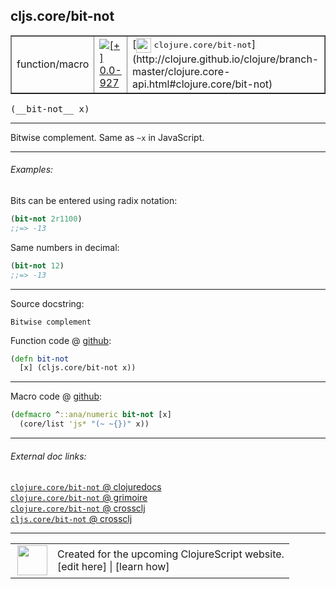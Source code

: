 ## cljs.core/bit-not



 <table border="1">
<tr>
<td>function/macro</td>
<td><a href="https://github.com/cljsinfo/cljs-api-docs/tree/0.0-927"><img valign="middle" alt="[+] 0.0-927" title="Added in 0.0-927" src="https://img.shields.io/badge/+-0.0--927-lightgrey.svg"></a> </td>
<td>
[<img height="24px" valign="middle" src="http://i.imgur.com/1GjPKvB.png"> <samp>clojure.core/bit-not</samp>](http://clojure.github.io/clojure/branch-master/clojure.core-api.html#clojure.core/bit-not)
</td>
</tr>
</table>


 <samp>
(__bit-not__ x)<br>
</samp>

---

Bitwise complement.  Same as `~x` in JavaScript.



---

###### Examples:

Bits can be entered using radix notation:

```clj
(bit-not 2r1100)
;;=> -13
```

Same numbers in decimal:

```clj
(bit-not 12)
;;=> -13
```



---



Source docstring:

```
Bitwise complement
```


Function code @ [github](https://github.com/clojure/clojurescript/blob/r3264/src/main/cljs/cljs/core.cljs#L2394-L2396):

```clj
(defn bit-not
  [x] (cljs.core/bit-not x))
```

<!--
Repo - tag - source tree - lines:

 <pre>
clojurescript @ r3264
└── src
    └── main
        └── cljs
            └── cljs
                └── <ins>[core.cljs:2394-2396](https://github.com/clojure/clojurescript/blob/r3264/src/main/cljs/cljs/core.cljs#L2394-L2396)</ins>
</pre>

-->

---

Macro code @ [github](https://github.com/clojure/clojurescript/blob/r3264/src/main/clojure/cljs/core.clj#L557-L558):

```clj
(defmacro ^::ana/numeric bit-not [x]
  (core/list 'js* "(~ ~{})" x))
```

<!--
Repo - tag - source tree - lines:

 <pre>
clojurescript @ r3264
└── src
    └── main
        └── clojure
            └── cljs
                └── <ins>[core.clj:557-558](https://github.com/clojure/clojurescript/blob/r3264/src/main/clojure/cljs/core.clj#L557-L558)</ins>
</pre>
-->

---


###### External doc links:

[`clojure.core/bit-not` @ clojuredocs](http://clojuredocs.org/clojure.core/bit-not)<br>
[`clojure.core/bit-not` @ grimoire](http://conj.io/store/v1/org.clojure/clojure/1.7.0-beta3/clj/clojure.core/bit-not/)<br>
[`clojure.core/bit-not` @ crossclj](http://crossclj.info/fun/clojure.core/bit-not.html)<br>
[`cljs.core/bit-not` @ crossclj](http://crossclj.info/fun/cljs.core.cljs/bit-not.html)<br>

---

 <table>
<tr><td>
<img valign="middle" align="right" width="48px" src="http://i.imgur.com/Hi20huC.png">
</td><td>
Created for the upcoming ClojureScript website.<br>
[edit here] | [learn how]
</td></tr></table>

[edit here]:https://github.com/cljsinfo/cljs-api-docs/blob/master/cljsdoc/cljs.core/bit-not.cljsdoc
[learn how]:https://github.com/cljsinfo/cljs-api-docs/wiki/cljsdoc-files

<!--

This information was too distracting to show to readers, but I'll leave it
commented here since it is helpful to:

- pretty-print the data used to generate this document
- and show how to retrieve that data



The API data for this symbol:

```clj
{:description "Bitwise complement.  Same as `~x` in JavaScript.",
 :ns "cljs.core",
 :name "bit-not",
 :signature ["[x]"],
 :history [["+" "0.0-927"]],
 :type "function/macro",
 :full-name-encode "cljs.core/bit-not",
 :source {:code "(defn bit-not\n  [x] (cljs.core/bit-not x))",
          :title "Function code",
          :repo "clojurescript",
          :tag "r3264",
          :filename "src/main/cljs/cljs/core.cljs",
          :lines [2394 2396]},
 :extra-sources [{:code "(defmacro ^::ana/numeric bit-not [x]\n  (core/list 'js* \"(~ ~{})\" x))",
                  :title "Macro code",
                  :repo "clojurescript",
                  :tag "r3264",
                  :filename "src/main/clojure/cljs/core.clj",
                  :lines [557 558]}],
 :examples [{:id "d4c5e3",
             :content "Bits can be entered using radix notation:\n\n```clj\n(bit-not 2r1100)\n;;=> -13\n```\n\nSame numbers in decimal:\n\n```clj\n(bit-not 12)\n;;=> -13\n```"}],
 :full-name "cljs.core/bit-not",
 :clj-symbol "clojure.core/bit-not",
 :docstring "Bitwise complement"}

```

Retrieve the API data for this symbol:

```clj
;; from Clojure REPL
(require '[clojure.edn :as edn])
(-> (slurp "https://raw.githubusercontent.com/cljsinfo/cljs-api-docs/catalog/cljs-api.edn")
    (edn/read-string)
    (get-in [:symbols "cljs.core/bit-not"]))
```

-->

